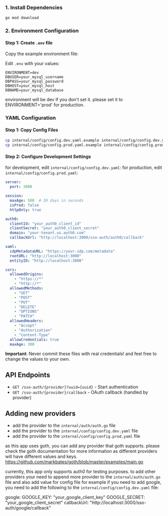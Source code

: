 

### 1. Install Dependencies

```bash
go mod download
```


### 2. Environment Configuration

#### Step 1: Create `.env` file

Copy the example environment file:


Edit `.env` with your values:

```env
ENVIRONMENT=dev
DBUSER=your_mysql_username
DBPASS=your_mysql_password
DBHOST=your_mysql_host
DBNAME=your_mysql_database
```

environment will be dev if you don't set it.
please set it to ENVIRONMENT='prod' for production.

### YAML Configuration

#### Step 1: Copy Config Files

```bash
cp internal/config/config.dev.yaml.example internal/config/config.dev.yaml
cp internal/config/config.prod.yaml.example internal/config/config.prod.yaml
```

#### Step 2: Configure Development Settings

for development, edit `internal/config/config.dev.yaml`:
for production, edit `internal/config/config.prod.yaml`:


```yaml
server:
  port: 3000

session:
  maxAge: 500  # 30 days in seconds
  isProd: false
  httpOnly: true

auth0:
  clientId: "your_auth0_client_id"
  clientSecret: "your_auth0_client_secret"
  domain: "your-tenant.us.auth0.com"
  callbackUrl: "http://localhost:3000/sso-auth/auth0/callback"

saml:
  idpMetadataURL: "https://your-idp.com/metadata"
  rootURL: "http://localhost:3000"
  entityID: "http://localhost:3000"

cors:
  allowedOrigins:
    - "https://*"
    - "http://*"
  allowedMethods:
    - "GET"
    - "POST"
    - "PUT"
    - "DELETE"
    - "OPTIONS"
    - "PATCH"
  allowedHeaders:
    - "Accept"
    - "Authorization"
    - "Content-Type"
  allowCredentials: true
  maxAge: 300
```

**Important**: Never commit these files with real credentials! and feel free to change the values to your own.



## API Endpoints

- `GET /sso-auth/{provider}?uuid={uuid}` - Start authentication
- `GET /sso-auth/{provider}/callback` - OAuth callback (handled by provider)


## Adding new providers

- add the provider to the `internal/auth/auth.go` file
- add the provider to the `internal/config/config.dev.yaml` file
- add the provider to the `internal/config/config.prod.yaml` file

as this app uses goth, you can add any provider that goth supports.
please check the goth documentation for more information as different providers will have different values and keys.
https://github.com/markbates/goth/blob/master/examples/main.go

currently, this app only supports auth0 for testing purposes. to add other providers your need to  append more provider to the `internal/auth/auth.go` file
and also add value for config file for example if you need to add google, you need to add the following to the `internal/config/config.dev.yaml` file:

google:
  GOOGLE_KEY: "your_google_client_key"
  GOOGLE_SECRET: "your_google_client_secret"
  callbackUrl: "http://localhost:3000/sso-auth/google/callback"

  

